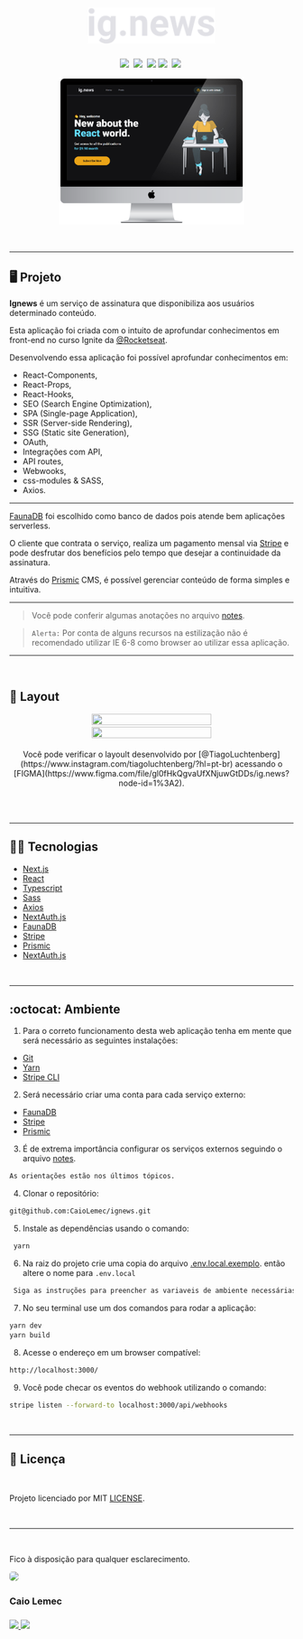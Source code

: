 <h1 align="center">
    <img alt="logo" title="Ignews" src="./public/images/logo.svg" width="45%" />
</h1>

<p align="center">
  <a href="#desktop_computer-projeto"><img src="https://img.shields.io/static/v1?label=&message=PROJETO&color=8257E5&style=for-the-badge&logo=Next.js"/></a>&nbsp;
  <a href="#nail_care-layout"><img src="https://img.shields.io/static/v1?label=&message=LAYOULT&color=8257E5&style=for-the-badge&logo=CSS3"/></a>&nbsp;
  <a href="#technologist-tecnologias"><img src="https://img.shields.io/static/v1?label=&message=TECNOLOGIAS&color=8257E5&style=for-the-badge&logo=Jamstack"/></a>
  <a href="#octocat-ambiente"><img src="https://img.shields.io/static/v1?label=&message=AMBIENTE&color=8257E5&style=for-the-badge&logo=visual-studio-code"/></a>&nbsp;
  <a href="#bookmark_tabs-licença"><img src="https://img.shields.io/static/v1?label=&message=LICENSE&color=8257E5&style=for-the-badge&logo=LibreOffice"/></a>&nbsp;
</p>

<p align="center">
 <img alt="tela demonstrando aplicação" src="./public/extras/mockup.png" width="65%">
</p>

<br>
<hr>

## :desktop_computer: Projeto

<strong>Ignews</strong> é um serviço de assinatura que disponibiliza aos usuários determinado conteúdo. 

Esta aplicação foi criada com o intuito de aprofundar conhecimentos em front-end no curso Ignite da [@Rocketseat](https://app.rocketseat.com.br/).


Desenvolvendo essa aplicação foi possível aprofundar conhecimentos em: 
<br>

- React-Components,
- React-Props,
- React-Hooks,
- SEO (Search Engine Optimization),
- SPA (Single-page Application), 
- SSR (Server-side Rendering), 
- SSG (Static site Generation), 
- OAuth,
- Integrações com API,
- API routes,
- Webwooks,
- css-modules & SASS,
- Axios.

<hr>

[FaunaDB](https://fauna.com/) foi escolhido como banco de dados pois atende bem aplicações serverless.
<br>

O cliente que contrata o serviço, realiza um pagamento mensal via [Stripe](https://stripe.com/br) e pode desfrutar dos benefícios pelo tempo que desejar a continuidade da assinatura.
<br>

Através do [Prismic](https://prismic.io/) CMS, é possível gerenciar conteúdo de forma simples e intuitiva.
<hr>

>Você pode conferir algumas anotações no arquivo [notes](./notes.md). <br>

> `Alerta:` Por conta de alguns recursos na estilização não é recomendado utilizar IE 6-8 como browser ao utilizar essa aplicação.

<hr>
<br>

## :nail_care: Layout
<p align="center">
<img src="./public/extras/ignews1.gif" width="65%" height="65%" />
<img src="./public/extras/ignews2.gif" width="65%" height="65%" />
<br>
<br>
Você pode verificar o layoult desenvolvido por [@TiagoLuchtenberg](https://www.instagram.com/tiagoluchtenberg/?hl=pt-br) acessando o [FIGMA](https://www.figma.com/file/gl0fHkQgvaUfXNjuwGtDDs/ig.news?node-id=1%3A2).
</p>




<br>
<br>
<hr>

## :technologist: Tecnologias

- [Next.js](https://nextjs.org/)
- [React](https://pt-br.reactjs.org/)
- [Typescript](https://www.typescriptlang.org/)
- [Sass](https://sass-lang.com/)
- [Axios](https://github.com/axios/axios)
- [NextAuth.js](https://next-auth.js.org/getting-started/example)
- [FaunaDB](https://fauna.com/)
- [Stripe](https://stripe.com/br)
- [Prismic](https://prismic.io/)
- [NextAuth.js](https://next-auth.js.org/getting-started/example)


<br>
<hr>

## :octocat: Ambiente

1. Para o correto funcionamento desta web aplicação tenha em mente que será necessário as seguintes instalações:

- [Git](https://git-scm.com/book/pt-br/v2/Come%C3%A7ando-Instalando-o-Git)
- [Yarn](https://classic.yarnpkg.com/en/docs/install/#debian-stable)
- [Stripe CLI](https://stripe.com/docs/stripe-cli)

2. Será necessário criar uma conta para cada serviço externo:

- [FaunaDB](https://fauna.com/)
- [Stripe](https://stripe.com/br)
- [Prismic](https://prismic.io/)

3. É de extrema importância configurar os serviços externos seguindo o arquivo [notes](./notes.md).

```bash
As orientações estão nos últimos tópicos.
```

4. Clonar o repositório:

```bash
git@github.com:CaioLemec/ignews.git
```

5. Instale as dependências usando o comando:

```bash
 yarn
```

6. Na raiz do projeto crie uma copia do arquivo [.env.local.exemplo](./.env.local.exemplo). então altere o nome para `.env.local` 

```bash
 Siga as instruções para preencher as variaveis de ambiente necessárias. 
```

7. No seu terminal use um dos comandos para rodar a aplicação:

```bash
yarn dev  
yarn build   
```

8. Acesse o endereço em um browser compatível:

```bash
http://localhost:3000/
```

9. Você pode checar os eventos do webhook utilizando o comando:

```bash
stripe listen --forward-to localhost:3000/api/webhooks    
```

<br>
<hr>

## :bookmark_tabs: Licença

<br>

Projeto licenciado por MIT [LICENSE](./LICENSE.md).

<br>
<hr>
<br>

Fico à disposição para qualquer esclarecimento.

<img style="border-radius: 30%;" src="https://avatars3.githubusercontent.com/u/59886891?s=460&v=4" width="75px;"/>
<h3>Caio Lemec<h3>
<a href="caiolemec@gmail.com"><img src="https://img.shields.io/static/v1?label=&message=E-mail&color=8257E5&style=for-the-badge&logo=Gmail"/>
<a href="https://br.linkedin.com/in/caio-lemec/"><img src="https://img.shields.io/static/v1?label=&message=LinkedIn&color=8257E5&style=for-the-badge&logo=linkedin"/>
<br>
</p>
